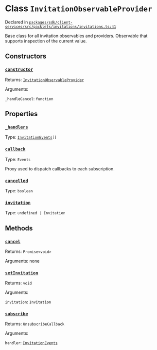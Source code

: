 # Class `InvitationObservableProvider`
Declared in [`packages/sdk/client-services/src/packlets/invitations/invitations.ts:41`](https://github.com/dxos/protocols/blob/main/packages/sdk/client-services/src/packlets/invitations/invitations.ts#L41)


Base class for all invitation observables and providers.
Observable that supports inspection of the current value.

## Constructors
### [`constructor`]()


Returns: [`InvitationObservableProvider`](/api/@dxos/client-services/classes/InvitationObservableProvider)

Arguments: 

`_handleCancel`: `function`

## Properties
### [`_handlers`]()
Type: [`InvitationEvents`](/api/@dxos/client-services/interfaces/InvitationEvents)`[]`
### [`callback`]()
Type: `Events`

Proxy used to dispatch callbacks to each subscription.
### [`cancelled`]()
Type: `boolean`
### [`invitation`](https://github.com/dxos/protocols/blob/main/packages/sdk/client-services/src/packlets/invitations/invitations.ts#L47)
Type: `undefined | Invitation`

## Methods
### [`cancel`]()


Returns: `Promise<void>`

Arguments: none
### [`setInvitation`](https://github.com/dxos/protocols/blob/main/packages/sdk/client-services/src/packlets/invitations/invitations.ts#L51)


Returns: `void`

Arguments: 

`invitation`: `Invitation`
### [`subscribe`]()


Returns: `UnsubscribeCallback`

Arguments: 

`handler`: [`InvitationEvents`](/api/@dxos/client-services/interfaces/InvitationEvents)